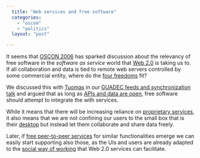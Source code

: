 ```yaml
---
  title: "Web services and free software"
  categories: 
    - "oscom"
    - "politics"
  layout: "post"

---
```

It seems that [OSCON 2006][1] has sparked discussion about the relevancy of free software in the _software as service_ world that [Web 2.0][2] is taking us to. If all collaboration and data is tied to remote web servers controlled by some commercial entity, where do the [four freedoms][3] fit?

We discussed this with [Tuomas][4] in our [GUADEC feeds and synchronization talk][5] and argued that as long as [APIs and data are open][6], free software should attempt to integrate the with services.

While it means that there will be increasing reliance on [proprietary services][9], it also means that we are not confining our users to the small box that is their [desktop][7] but instead let them collaborate and share data freely.

Later, if [free peer-to-peer services][8] for similar functionalities emerge we can easily start supporting also those, as the UIs and users are already adapted to the [social way of working][10] that Web 2.0 services can facilitate.

[1]: http://conferences.oreillynet.com/os2006/
[2]: http://www.oreillynet.com/pub/a/oreilly/tim/news/2005/09/30/what-is-web-20.html
[3]: http://www.gnu.org/philosophy/free-sw.html
[4]: http://www.tigert.com/
[5]: http://bergie.iki.fi/blog/synchronization-and-the-free-software-desktop-in-guadec.html
[6]: http://www.tbray.org/ongoing/When/200x/2006/07/28/Open-Data
[7]: http://www.gnome.org/
[8]: http://gondwanaland.com/mlog/2006/07/28/free-software-p2p/
[9]: http://www.web2list.com/?menu=all
[10]: http://www.webdesignfromscratch.com/future-social-web-experience.cfm